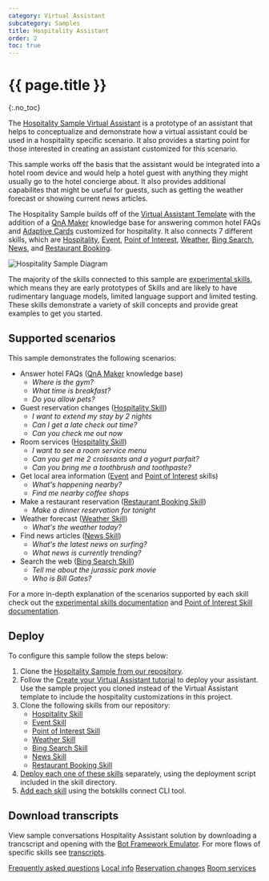 ```yaml
---
category: Virtual Assistant
subcategory: Samples
title: Hospitality Assistant
order: 2
toc: true
---
```


# {{ page.title }}
{:.no_toc}

The [Hospitality Sample Virtual Assistant]({{site.repo}}/tree/master/samples/assistants/HospitalitySample) is a prototype of an assistant that helps to conceptualize and demonstrate how a virtual assistant could be used in a hospitality specific scenario. It also provides a starting point for those interested in creating an assistant customized for this scenario.

This sample works off the basis that the assistant would be integrated into a hotel room device and would help a hotel guest with anything they might usually go to the hotel concierge about. It also provides additional capabilites that might be useful for guests, such as getting the weather forecast or showing current news articles. 

The Hospitality Sample builds off of the [Virtual Assistant Template]({{site.baseurl}}/overview/virtualassistant) with the addition of a [QnA Maker](https://www.qnamaker.ai/) knowledge base for answering common hotel FAQs and [Adaptive Cards](https://adaptivecards.io/) customized for hospitality. It also connects 7 different skills, which are [Hospitality]({{site.baseurl}}/reference/skills/experimental/#hospitality-skill), [Event]({{site.baseurl}}/reference/skills/experimental/#event-skill), [Point of Interest]({{site.baseurl}}/reference/skills/pointofinterest), [Weather]({{site.baseurl}}/reference/skills/experimental/#weather-skill), [Bing Search]({{site.baseurl}}/reference/skills/experimental/#bing-search-skill), [News]({{site.baseurl}}/reference/skills/experimental/#news-skill), and [Restaurant Booking]({{site.baseurl}}/reference/skills/experimental/#restaurant-booking-skill).

![Hospitality Sample Diagram]({{site.baseurl}}/assets/images/hospitalitysample-diagram.png)

The majority of the skills connected to this sample are [experimental skills]({{site.baseurl}}/reference/skills/experimental), which means they are early prototypes of Skills and are likely to have rudimentary language models, limited language support and limited testing. These skills demonstrate a variety of skill concepts and provide great examples to get you started.


## Supported scenarios
This sample demonstrates the following scenarios:
- Answer hotel FAQs ([QnA Maker](https://www.qnamaker.ai/) knowledge base)
    - *Where is the gym?*
    - *What time is breakfast?*
    - *Do you allow pets?*
- Guest reservation changes ([Hospitality Skill]({{site.baseurl}}/reference/skills/experimental/#hospitality-skill))
    - *I want to extend my stay by 2 nights*
    - *Can I get a late check out time?*
    - *Can you check me out now*
- Room services ([Hospitality Skill]({{site.baseurl}}/reference/skills/experimental/#hospitality-skill))
    - *I want to see a room service menu*
    - *Can you get me 2 croissants and a yogurt parfait?*
    - *Can you bring me a toothbrush and toothpaste?*
- Get local area information ([Event]({{site.baseurl}}/reference/skills/experimental/#event-skill) and [Point of Interest]({{site.baseurl}}/reference/skills/pointofinterest) skills)
    - *What's happening nearby?* 
    - *Find me nearby coffee shops*
- Make a restaurant reservation ([Restaurant Booking Skill]({{site.baseurl}}/reference/skills/experimental/#restaurant-booking-skill))
    - *Make a dinner reservation for tonight*
- Weather forecast ([Weather Skill]({{site.baseurl}}/reference/skills/experimental/#weather-skill))
    - *What's the weather today?*
- Find news articles ([News Skill]({{site.baseurl}}/reference/skills/experimental/#news-skill))
    - *What's the latest news on surfing?*
    - *What news is currently trending?*
- Search the web ([Bing Search Skill]({{site.baseurl}}/reference/skills/experimental/#bing-search-skill))
    - *Tell me about the jurassic park movie*
    - *Who is Bill Gates?*

For a more in-depth explanation of the scenarios supported by each skill check out the [experimental skills documentation]({{site.baseurl}}/reference/skills/experimental) and [Point of Interest Skill documentation]({{site.baseurl}}/reference/skills/pointofinterest).

## Deploy
To configure this sample follow the steps below:
1. Clone the [Hospitality Sample from our repository]({{site.repo}}/tree/master/samples/assistants/HospitalitySample).
1. Follow the [Create your Virtual Assistant tutorial]({{site.baseurl}}/tutorials/csharp/create-assistant/1_intro/) to deploy your assistant. Use the sample project you cloned instead of the Virtual Assistant template to include the hospitality customizations in this project.
1. Clone the following skills from our repository:
    - [Hospitality Skill]({{site.repo}}/tree/master/skills/src/csharp/experimental/hospitalityskill)
    - [Event Skill]({{site.repo}}/tree/master/skills/src/csharp/experimental/eventskill)
    - [Point of Interest Skill]({{site.repo}}/tree/master/skills/src/csharp/pointofinterestskill/pointofinterestskill)
    - [Weather Skill]({{site.repo}}/tree/master/skills/src/csharp/experimental/weatherskill)
    - [Bing Search Skill]({{site.repo}}/tree/master/skills/src/csharp/experimental/bingsearchskill/bingsearchskill)
    - [News Skill]({{site.repo}}/tree/master/skills/src/csharp/experimental/newsskill)
    - [Restaurant Booking Skill]({{site.repo}}/tree/master/skills/src/csharp/experimental/restaurantbooking)
1. [Deploy each one of these skills]({{site.baseurl}}/tutorials/csharp/create-skill/4_provision_your_azure_resources/) separately, using the deployment script included in the skill directory. 
1. [Add each skill]({{site.baseurl}}/howto/skills/addingskills/) using the botskills connect CLI tool. 

## Download transcripts

View sample conversations Hospitality Assistant solution by downloading a trancscript and opening with the [Bot Framework Emulator](https://aka.ms/botframework-emulator). For more flows of specific skills see [transcripts]({{site.baseurl}}/reference/skills/transcripts).

<a class="btn btn-primary" href="{{site.baseurl}}/assets/transcripts/hospitalitysample-faqs.transcript">Frequently asked questions</a>
<a class="btn btn-primary" href="{{site.baseurl}}/assets/transcripts/hospitalitysample-localinfo.transcript">Local info</a>
<a class="btn btn-primary" href="{{site.baseurl}}/assets/transcripts/hospitalitysample-reservationchanges.transcript">Reservation changes</a>
<a class="btn btn-primary" href="{{site.baseurl}}/assets/transcripts/hospitalitysample-roomservices.transcript">Room services</a>
